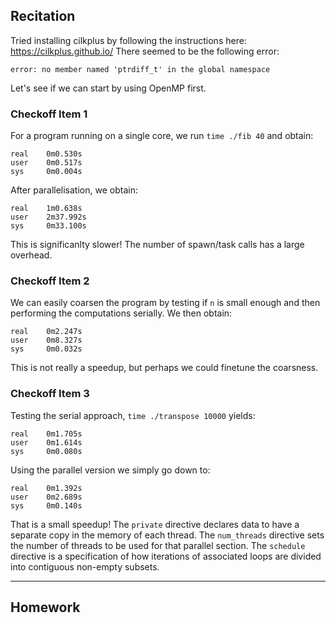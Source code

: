 ## Recitation
Tried installing cilkplus by following the instructions here: <https://cilkplus.github.io/>
There seemed to be the following error:

    error: no member named 'ptrdiff_t' in the global namespace

Let's see if we can start by using OpenMP first.


### Checkoff Item 1
For a program running on a single core, we run `time ./fib 40` and obtain:
    
    real    0m0.530s
    user    0m0.517s
    sys     0m0.004s

After parallelisation, we obtain:

    real    1m0.638s
    user    2m37.992s
    sys     0m33.100s

This is significanlty slower! The number of spawn/task calls has a large overhead. 

### Checkoff Item 2
We can easily coarsen the program by testing if `n` is small enough and then performing the computations serially. We then obtain:

    real    0m2.247s
    user    0m8.327s
    sys     0m0.032s

This is not really a speedup, but perhaps we could finetune the coarsness.

### Checkoff Item 3
Testing the serial approach, `time ./transpose 10000` yields:

    real    0m1.705s
    user    0m1.614s
    sys     0m0.080s

Using the parallel version we simply go down to:

    real    0m1.392s
    user    0m2.689s
    sys     0m0.140s

That is a small speedup! The `private` directive declares data to have a separate copy in the memory of each thread. The `num_threads` directive sets the number of threads to be used for that parallel section. The `schedule` directive is a specification of how iterations of associated loops are divided into contiguous non-empty subsets.

---
## Homework
